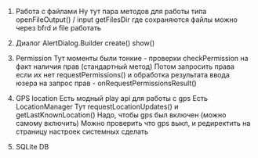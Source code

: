 
1) Работа с файлами
	Ну тут пара методов для работы типа openFileOutput() / input
	getFilesDir где сохраняются файлы
	можно через bfrd и file работать

2) Диалог
	AlertDialog.Builder
	create() show()
	
3)	Permission
	Тут моменты были тонкие - проверки checkPermission на факт наличия прав (стандартный метод)
	Потом запросить права если их нет requestPermissions()
	и обработка результата ввода юзера на запрос прав - onRequestPermissionsResult()

4) GPS location
	Есть модный play api для работы с gps
	Есть LocationManager
		Тут requestLocationUpdates() и getLastKnownLocation()
		Надо, чтобы gps был включен (можно самому включить)
	Можно проверить что gps выкл, и редиректить на страницу настроек системных сделать

5) SQLite DB